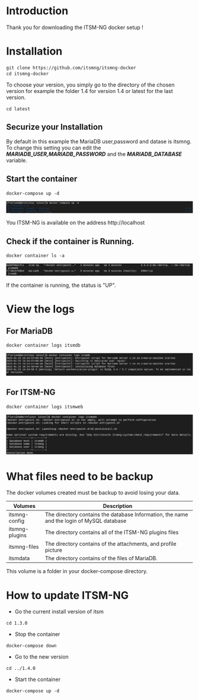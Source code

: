 # Introduction
Thank you for downloading the ITSM-NG docker setup !

# Installation
```
git clone https://github.com/itsmng/itsmng-docker
cd itsmng-docker
```
To choose your version, you simply go to the directory of the chosen version for example the folder 1.4 for version 1.4 or latest for the last version.
```
cd latest
```

## Securize your Installation
By default in this example the MariaDB user,password and datase is itsmng. To change this setting you can edit the ***MARIADB_USER,MARIADB_PASSWORD*** and the ***MARIADB_DATABASE*** variable.

## Start the container
```
docker-compose up -d
```
![Docker Compose UP](img/docker-compose-up.png)

You ITSM-NG is available on the address http://localhost

## Check if the container is Running.
```
docker container ls -a
```
![Docker Container LS](img/docker-container-ls.png)

If the container is running, the status is "UP".

# View the logs
## For MariaDB
```
docker container logs itsmdb
```
![Example  of MariaDB LOGS](img/example-itsmdb-logs.png)

## For ITSM-NG
```
docker container logs itsmweb
```
![Example of ITSM-NG LOGS](img/example-itsmweb-logs.png)


# What files need to be backup 
The docker volumes created must be backup to avoid losing your data.

| Volumes        | Description                                                                               |
|----------------|-------------------------------------------------------------------------------------------|
| itsmng-config  | The directory contains the database Information, the name and the login of MySQL database |
| itsmng-plugins | The directory contains all of the ITSM-NG plugins files                                   |
| itsmng-files   | The directory contains of the attachments, and profile picture                            |
| itsmdata       | The directory contains of the files of MariaDB.                                           |

This volume is a folder in your docker-compose directory.

# How to update ITSM-NG
* Go the current install version of itsm
```
cd 1.3.0
```
* Stop the container
```
docker-compose down
```
* Go to the new version
```
cd ../1.4.0
```
* Start the container
```
docker-compose up -d
```

